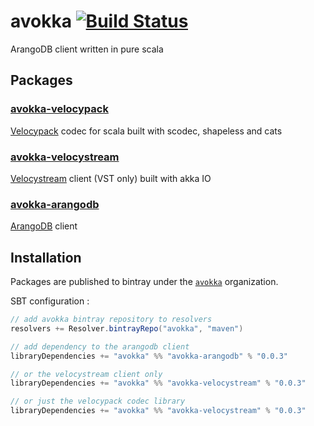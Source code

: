 # avokka [![Build Status](https://travis-ci.org/avokka/avokka.svg?branch=master)](https://travis-ci.org/avokka/avokka)

ArangoDB client written in pure scala

## Packages

### [avokka-velocypack](velocypack)

[Velocypack](https://github.com/arangodb/velocypack) codec for scala built with scodec, shapeless and cats

### [avokka-velocystream](velocystream)

[Velocystream](https://github.com/arangodb/velocystream) client (VST only) built with akka IO

### [avokka-arangodb](arangodb)

[ArangoDB](https://github.com/arangodb/arangodb) client

## Installation

Packages are published to bintray under the [`avokka`](https://bintray.com/avokka) organization.

SBT configuration :

```sbt
// add avokka bintray repository to resolvers
resolvers += Resolver.bintrayRepo("avokka", "maven")

// add dependency to the arangodb client
libraryDependencies += "avokka" %% "avokka-arangodb" % "0.0.3"

// or the velocystream client only
libraryDependencies += "avokka" %% "avokka-velocystream" % "0.0.3"

// or just the velocypack codec library
libraryDependencies += "avokka" %% "avokka-velocystream" % "0.0.3"
```
